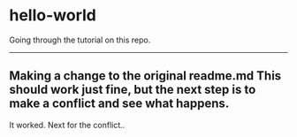 # hello-world
Going through the tutorial on this repo.

----------------
Making a change to the original readme.md
This should work just fine, but the next step is to make a conflict and see what happens.
----------------
It worked. Next for the conflict..
